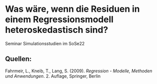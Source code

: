 # Was wäre, wenn die Residuen in einem Regressionsmodell heteroskedastisch sind?

Seminar Simulationsstudien im SoSe22

## Quellen:

Fahrmeir, L., Kneib, T., Lang, S. (2009). _Regression - Modelle, Methoden und Anwendungen_. 2. Auflage, Springer, Berlin
